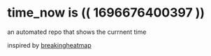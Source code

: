 # time_now is (( 1696676400397 ))

an automated repo that shows the currnent time

inspired by [breakingheatmap](https://github.com/breakingheatmap/breakingheatmap)